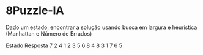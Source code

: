 # 8Puzzle-IA

Dado um estado, encontrar a solução usando busca em largura e heurística (Manhattan e Número de Errados)

Estado          Resposta
7  2  4         1  2  3
5     6         8     4
8  3  1         7  6  5
